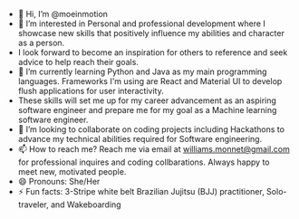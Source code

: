 - 👋 Hi, I’m @moeinmotion
- 👀 I’m interested in Personal and professional development where I showcase new skills that positively influence my abilities and character as a person.
-    I look forward to become an inspiration for others to reference and seek advice to help reach their goals.
- 🌱 I’m currently learning Python and Java as my main programming languages. Frameworks I'm using are React and Material UI to develop flush applications for user interactivity.
-  These skills will set me up for my career advancement as an aspiring software engineer and prepare me for my goal as a Machine learning software engineer.
- 💞️ I’m looking to collaborate on coding projects including Hackathons to advance my technical abilities required for Software engineering.
- 📫 How to reach me? Reach me via email at williams.monnet@gmail.com for professional inquires and coding collbarations. Always happy to meet new, motivated people.
- 😄 Pronouns: She/Her
- ⚡ Fun facts: 3-Stripe white belt Brazilian Jujitsu (BJJ) practitioner, Solo-traveler, and Wakeboarding

<!---
moeinmotion/moeinmotion is a ✨ special ✨ repository because its `README.md` (this file) appears on your GitHub profile.
You can click the Preview link to take a look at your changes.
--->
